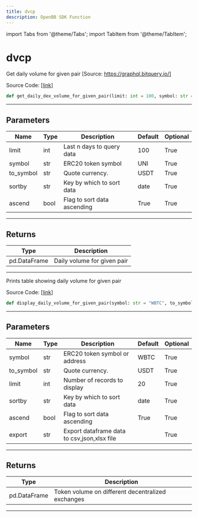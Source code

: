 ```yaml
---
title: dvcp
description: OpenBB SDK Function
---
```


import Tabs from '@theme/Tabs';
import TabItem from '@theme/TabItem';

# dvcp

<Tabs>
<TabItem value="model" label="Model" default>

Get daily volume for given pair [Source: https://graphql.bitquery.io/]

Source Code: [[link](https://github.com/OpenBB-finance/OpenBBTerminal/tree/main/openbb_terminal/cryptocurrency/onchain/bitquery_model.py#L400)]

```python
def get_daily_dex_volume_for_given_pair(limit: int = 100, symbol: str = "UNI", to_symbol: str = "USDT", sortby: str = "date", ascend: bool = True) -> pd.DataFrame
```

---

## Parameters

| Name | Type | Description | Default | Optional |
| ---- | ---- | ----------- | ------- | -------- |
| limit | int | Last n days to query data | 100 | True |
| symbol | str | ERC20 token symbol | UNI | True |
| to_symbol | str | Quote currency. | USDT | True |
| sortby | str | Key by which to sort data | date | True |
| ascend | bool | Flag to sort data ascending | True | True |


---

## Returns

| Type | Description |
| ---- | ----------- |
| pd.DataFrame | Daily volume for given pair |
---



</TabItem>
<TabItem value="view" label="View">

Prints table showing daily volume for given pair

Source Code: [[link](https://github.com/OpenBB-finance/OpenBBTerminal/tree/main/openbb_terminal/cryptocurrency/onchain/bitquery_view.py#L87)]

```python
def display_daily_volume_for_given_pair(symbol: str = "WBTC", to_symbol: str = "USDT", limit: int = 20, sortby: str = "date", ascend: bool = True, export: str = "") -> None
```

---

## Parameters

| Name | Type | Description | Default | Optional |
| ---- | ---- | ----------- | ------- | -------- |
| symbol | str | ERC20 token symbol or address | WBTC | True |
| to_symbol | str | Quote currency. | USDT | True |
| limit | int | Number of records to display | 20 | True |
| sortby | str | Key by which to sort data | date | True |
| ascend | bool | Flag to sort data ascending | True | True |
| export | str | Export dataframe data to csv,json,xlsx file |  | True |


---

## Returns

| Type | Description |
| ---- | ----------- |
| pd.DataFrame | Token volume on different decentralized exchanges |
---



</TabItem>
</Tabs>
